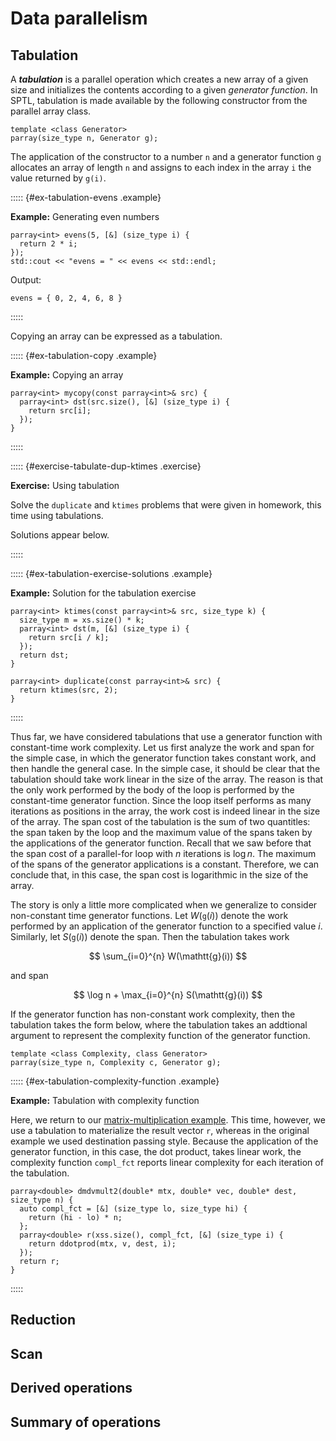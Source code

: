 Data parallelism
================

Tabulation
----------

A ***tabulation*** is a parallel operation which creates a new array
of a given size and initializes the contents according to a given
*generator function*. In SPTL, tabulation is made available by the
following constructor from the parallel array class.

~~~~~~~~~~~~~~~~~~~~~~~~~~~~~~~~~~~~~~~~~~ {.cpp}
template <class Generator>
parray(size_type n, Generator g);
~~~~~~~~~~~~~~~~~~~~~~~~~~~~~~~~~~~~~~~~~~

The application of the constructor to a number `n` and a generator
function `g` allocates an array of length `n` and assigns to each
index in the array `i` the value returned by `g(i)`.

::::: {#ex-tabulation-evens .example}

**Example:** Generating even numbers

~~~~~~~~~~~~~~~~~~~~~~~~~~~~~~~~~~~~~~~~~~ {.cpp}
parray<int> evens(5, [&] (size_type i) {
  return 2 * i;
});
std::cout << "evens = " << evens << std::endl;
~~~~~~~~~~~~~~~~~~~~~~~~~~~~~~~~~~~~~~~~~~

Output:

~~~~~~~~~~~~~~~~~~~~~~~~~~~~~~~~~~~~~~~~~~
evens = { 0, 2, 4, 6, 8 }
~~~~~~~~~~~~~~~~~~~~~~~~~~~~~~~~~~~~~~~~~~

:::::

Copying an array can be expressed as a tabulation.

::::: {#ex-tabulation-copy .example}

**Example:** Copying an array

~~~~~~~~~~~~~~~~~~~~~~~~~~~~~~~~~~~~~~~~~~ {.cpp}
parray<int> mycopy(const parray<int>& src) {
  parray<int> dst(src.size(), [&] (size_type i) {
    return src[i];
  });
}
~~~~~~~~~~~~~~~~~~~~~~~~~~~~~~~~~~~~~~~~~~

:::::

::::: {#exercise-tabulate-dup-ktimes .exercise}

**Exercise:** Using tabulation

Solve the `duplicate` and `ktimes` problems that were given in
homework, this time using tabulations.

Solutions appear below.

:::::

::::: {#ex-tabulation-exercise-solutions .example}

**Example:** Solution for the tabulation exercise

~~~~~~~~~~~~~~~~~~~~~~~~~~~~~~~~~~~~~~~~~~ {.cpp}
parray<int> ktimes(const parray<int>& src, size_type k) {
  size_type m = xs.size() * k;
  parray<int> dst(m, [&] (size_type i) {
    return src[i / k];
  });
  return dst;
}

parray<int> duplicate(const parray<int>& src) {
  return ktimes(src, 2);
}
~~~~~~~~~~~~~~~~~~~~~~~~~~~~~~~~~~~~~~~~~~

:::::

Thus far, we have considered tabulations that use a generator function
with constant-time work complexity. Let us first analyze the work and
span for the simple case, in which the generator function takes
constant work, and then handle the general case.  In the simple case,
it should be clear that the tabulation should take work linear in the
size of the array. The reason is that the only work performed by the
body of the loop is performed by the constant-time generator
function. Since the loop itself performs as many iterations as
positions in the array, the work cost is indeed linear in the size of
the array. The span cost of the tabulation is the sum of two
quantitles: the span taken by the loop and the maximum value of the
spans taken by the applications of the generator function. Recall that
we saw before that the span cost of a parallel-for loop with $n$
iterations is $\log n$. The maximum of the spans of the generator
applications is a constant. Therefore, we can conclude that, in this
case, the span cost is logarithmic in the size of the array.

The story is only a little more complicated when we generalize to
consider non-constant time generator functions. Let $W(\mathtt{g}(i))$
denote the work performed by an application of the generator function
to a specified value $i$. Similarly, let $S(\mathtt{g}(i))$ denote the
span. Then the tabulation takes work

$$
\sum_{i=0}^{n} W(\mathtt{g}(i))
$$

and span

$$
\log n + \max_{i=0}^{n} S(\mathtt{g}(i))
$$

If the generator function has non-constant work complexity, then the
tabulation takes the form below, where the tabulation takes an
addtional argument to represent the complexity function of the
generator function.

~~~~~~~~~~~~~~~~~~~~~~~~~~~~~~~~~~~~~~~~~~ {.cpp}
template <class Complexity, class Generator>
parray(size_type n, Complexity c, Generator g);
~~~~~~~~~~~~~~~~~~~~~~~~~~~~~~~~~~~~~~~~~~

::::: {#ex-tabulation-complexity-function .example}

**Example:** Tabulation with complexity function

Here, we return to our [matrix-multiplication
example](#ex-dense-matrix-multiply). This time, however, we use a
tabulation to materialize the result vector `r`, whereas in the
original example we used destination passing style. Because the
application of the generator function, in this case, the dot product,
takes linear work, the complexity function `compl_fct` reports linear
complexity for each iteration of the tabulation.

~~~~~~~~~~~~~~~~~~~~~~~~~~~~~~~~~~~~~~~~~~ {.cpp}
parray<double> dmdvmult2(double* mtx, double* vec, double* dest, size_type n) {
  auto compl_fct = [&] (size_type lo, size_type hi) {
    return (hi - lo) * n;
  };
  parray<double> r(xss.size(), compl_fct, [&] (size_type i) {
    return ddotprod(mtx, v, dest, i);
  });
  return r;
}
~~~~~~~~~~~~~~~~~~~~~~~~~~~~~~~~~~~~~~~~~~

:::::

Reduction
---------

Scan
----

Derived operations
------------------

Summary of operations
---------------------
